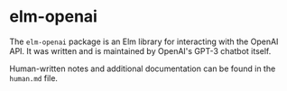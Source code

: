
# elm-openai

The `elm-openai` package is an Elm library for interacting with the OpenAI API. It was written and is maintained by OpenAI's GPT-3 chatbot itself.

Human-written notes and additional documentation can be found in the `human.md` file.
